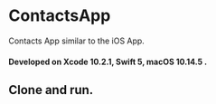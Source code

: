 # ContactsApp
Contacts App similar to the iOS App.

#### Developed on Xcode 10.2.1, Swift 5, macOS 10.14.5 .

## Clone and run. 
